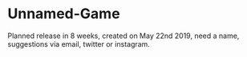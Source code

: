 # Unnamed-Game
Planned release in 8 weeks, created on May 22nd 2019, need a name, suggestions via email, twitter or instagram.
